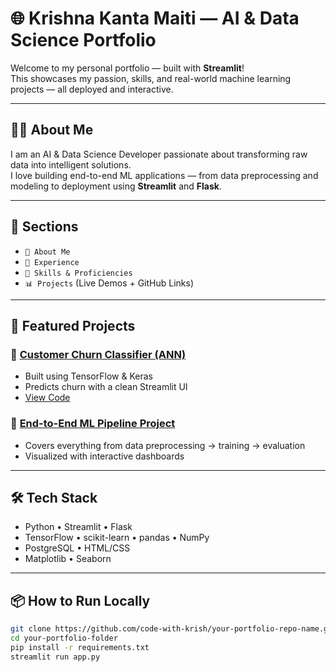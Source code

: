 # 🌐 Krishna Kanta Maiti — AI & Data Science Portfolio

Welcome to my personal portfolio — built with **Streamlit**!  
This showcases my passion, skills, and real-world machine learning projects — all deployed and interactive.

---

## 👨‍💻 About Me

I am an AI & Data Science Developer passionate about transforming raw data into intelligent solutions.  
I love building end-to-end ML applications — from data preprocessing and modeling to deployment using **Streamlit** and **Flask**.

---

## 📂 Sections

- `👋 About Me`  
- `📌 Experience`  
- `🧠 Skills & Proficiencies`  
- `📊 Projects` (Live Demos + GitHub Links)

---

## 🚀 Featured Projects

### 🔸 [Customer Churn Classifier (ANN)](https://ann-classification-in-churn.streamlit.app)
- Built using TensorFlow & Keras
- Predicts churn with a clean Streamlit UI
- [View Code](https://github.com/code-with-krish/ANN-Classification-in-Churn)

### 🔸 [End-to-End ML Pipeline Project](https://github.com/code-with-krish/End_To_End-ML-Projects)
- Covers everything from data preprocessing → training → evaluation
- Visualized with interactive dashboards

---

## 🛠 Tech Stack

- Python • Streamlit • Flask  
- TensorFlow • scikit-learn • pandas • NumPy  
- PostgreSQL • HTML/CSS  
- Matplotlib • Seaborn  

---

## 📦 How to Run Locally

```bash
git clone https://github.com/code-with-krish/your-portfolio-repo-name.git
cd your-portfolio-folder
pip install -r requirements.txt
streamlit run app.py
